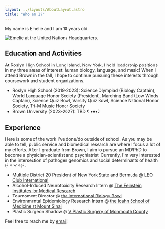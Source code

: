 ```yaml
---
layout: ../layouts/AboutLayout.astro
title: "Who am I?"
---
```


My name is Emelie and I am 18 years old.

<div>
  <img src="/assets/emelieUN.jpg" alt="Emelie at the United Nations Headquarters.">
</div>

## Education and Activities

At Roslyn High School in Long Island, New York, I held leadership positions in my three areas of interest: human biology, language, and music! When I attend Brown in the fall, I hope to continue pursuing these interests through coursework and student organizations.

- Roslyn High School (2019-2023): Science Olympiad (Biology Captain), World Language Honor Society (President), Marching Band (Low Winds Captain), Science Quiz Bowl, Varsity Quiz Bowl, Science National Honor Society, Tri-M Music Honor Society
- Brown University (2023-2027): TBD ʕ •ᴥ•ʔ

## Experience

Here is some of the work I've done/do outside of school. As you may be able to tell, public service and biomedical research are where I focus a lot of my efforts. After I graduate from Brown, I aim to pursue an MD/PhD to become a physician-scientist and psychiatrist. Currently, I'm very interested in the intersection of pathogen genomics and social determinants of health (╯✧▽✧)╯.

- Multiple District 20 President of New York State and Bermuda @ [LEO Club International](https://www.lionsclubs.org/en/discover-our-clubs/about-leos)
- Alcohol-Induced Neurotoxicity Research Intern @ [The Feinstein Institutes for Medical Research](https://feinstein.northwell.edu/)
- Tournament Director @ [the International Biology Bowl](https://biologybowl.org/)
- Environmental Epidemiology Research Intern @ [the Icahn School of Medicine at Mount Sinai](https://icahn.mssm.edu/)
- Plastic Surgeon Shadow @ [V Plastic Surgery of Monmouth County](https://www.doctorvnj.com/)

Feel free to reach me by [email](mailto:emelie_nguyen@brown.edu)!
